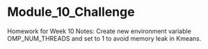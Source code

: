 # Module_10_Challenge
Homework for Week 10
Notes:
Create new environment variable OMP_NUM_THREADS and set to 1 to avoid memory leak in Kmeans.

